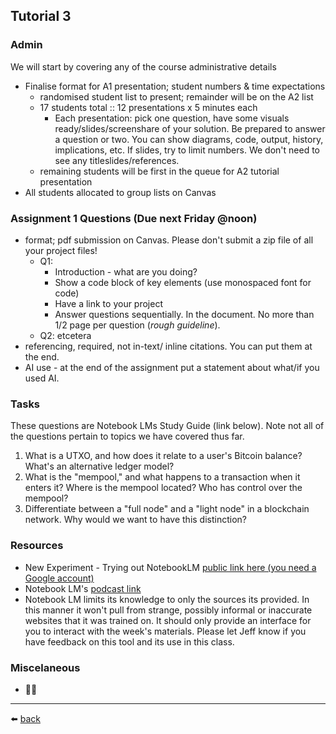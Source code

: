 ## Tutorial 3

### Admin
We will start by covering any of the course administrative details
* Finalise format for A1 presentation; student numbers & time expectations 
  * randomised student list to present; remainder will be on the A2 list
  * 17 students total :: 12 presentations x 5 minutes each
    * Each presentation: pick one question, have some visuals ready/slides/screenshare of your solution. Be prepared to answer a question or two. You can show diagrams, code, output, history, implications, etc. If slides, try to limit numbers. We don't need to see any titleslides/references.   
  * remaining students will be first in the queue for A2 tutorial presentation
* All students allocated to group lists on Canvas

### Assignment 1 Questions (Due next Friday @noon)
* format; pdf submission on Canvas. Please don't submit a zip file of all your project files!
  * Q1:
    * Introduction - what are you doing?
    * Show a code block of key elements (use monospaced font for code)
    * Have a link to your project
    * Answer questions sequentially. In the document. No more than 1/2 page per question (*rough guideline*).
   * Q2: etcetera
* referencing, required, not in-text/ inline citations. You can put them at the end.
* AI use - at the end of the assignment put a statement about what/if you used AI.

### Tasks
These questions are Notebook LMs Study Guide (link below). Note not all of the questions pertain to topics we have covered thus far.
1. What is a UTXO, and how does it relate to a user's Bitcoin balance? What's an alternative ledger model?
2. What is the "mempool," and what happens to a transaction when it enters it? Where is the mempool located? Who has control over the mempool?
3. Differentiate between a "full node" and a "light node" in a blockchain network. Why would we want to have this distinction?


### Resources
* New Experiment - Trying out NotebookLM [public link here (you need a Google account)](https://notebooklm.google.com/notebook/4c268a0a-ab19-41e7-9b46-2f562aad1f23)
* Notebook LM's [podcast link](https://notebooklm.google.com/notebook/4c268a0a-ab19-41e7-9b46-2f562aad1f23/audio)
* Notebook LM limits its knowledge to only the sources its provided. In this manner it won't pull from strange, possibly informal or inaccurate websites that it was trained on. It should only provide an interface for you to interact with the week's materials. Please let Jeff know if you have feedback on this tool and its use in this class.

### Miscelaneous
* 🤷‍♂️

---
⬅️ [back](/../../)
